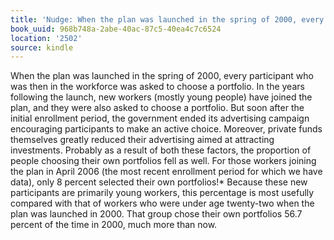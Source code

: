 ```yaml
---
title: 'Nudge: When the plan was launched in the spring of 2000, every part…'
book_uuid: 968b748a-2abe-40ac-87c5-40ea4c7c6524
location: '2502'
source: kindle
---
```


When the plan was launched in the spring of 2000, every participant who was then in the workforce was asked to choose a portfolio. In the years following the launch, new workers (mostly young people) have joined the plan, and they were also asked to choose a portfolio. But soon after the initial enrollment period, the government ended its advertising campaign encouraging participants to make an active choice. Moreover, private funds themselves greatly reduced their advertising aimed at attracting investments. Probably as a result of both these factors, the proportion of people choosing their own portfolios fell as well. For those workers joining the plan in April 2006 (the most recent enrollment period for which we have data), only 8 percent selected their own portfolios!* Because these new participants are primarily young workers, this percentage is most usefully compared with that of workers who were under age twenty-two when the plan was launched in 2000. That group chose their own portfolios 56.7 percent of the time in 2000, much more than now.